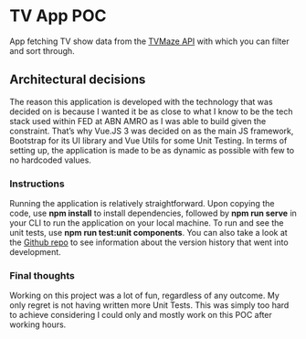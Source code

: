 # TV App POC

App fetching TV show data from the [TVMaze API](https://api.tvmaze.com/shows) with which you can filter and sort through.  

## Architectural decisions

The reason this application is developed with the technology that was decided on is because I wanted it be as close to what I know to be the tech stack used within FED at ABN AMRO as I was able to build given the constraint. That’s why Vue.JS 3 was decided on as the main JS framework, Bootstrap for its UI library and Vue Utils for some Unit Testing. In terms of setting up, the application is made to be as dynamic as possible with few to no hardcoded values.

### Instructions

Running the application is relatively straightforward. Upon copying the code, use **npm install** to install dependencies, followed by **npm run serve** in your CLI to run the application on your local machine. To run and see the unit tests, use **npm run test:unit components**. You can also take a look at the [Github repo](https://github.com/ZouhairEM/tvpoc) to see information about the version history that went into development.

### Final thoughts

Working on this project was a lot of fun, regardless of any outcome. My only regret is not having written more Unit Tests. This was simply too hard to achieve considering I could only and mostly work on this POC after working hours.
